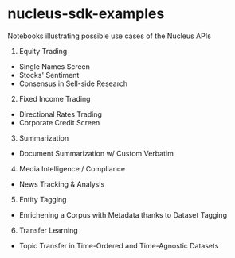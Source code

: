 # nucleus-sdk-examples
Notebooks illustrating possible use cases of the Nucleus APIs

1. Equity Trading
 - Single Names Screen
 - Stocks' Sentiment
 - Consensus in Sell-side Research

 
2. Fixed Income Trading
- Directional Rates Trading
- Corporate Credit Screen

 
3. Summarization
- Document Summarization w/ Custom Verbatim

 
4. Media Intelligence / Compliance
- News Tracking & Analysis

 
5. Entity Tagging
- Enrichening a Corpus with Metadata thanks to Dataset Tagging


6. Transfer Learning 
- Topic Transfer in Time-Ordered and Time-Agnostic Datasets
